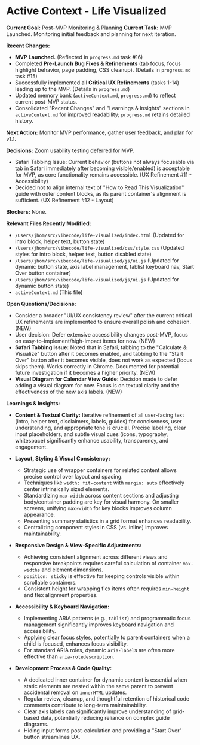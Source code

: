 # Active Context - Life Visualized

**Current Goal:** Post-MVP Monitoring & Planning
**Current Task:** MVP Launched. Monitoring initial feedback and planning for next iteration.

**Recent Changes:**

* **MVP Launched.** (Reflected in `progress.md` task #16)
* Completed **Pre-Launch Bug Fixes & Refinements** (tab focus, focus highlight behavior, page padding, CSS cleanup). (Details in `progress.md` task #15)
* Successfully implemented all **Critical UX Refinements** (tasks 1-14) leading up to the MVP. (Details in `progress.md`)
*   Updated memory bank (`activeContext.md`, `progress.md`) to reflect current post-MVP status.
*   Consolidated "Recent Changes" and "Learnings & Insights" sections in `activeContext.md` for improved readability; `progress.md` retains detailed history.

**Next Action:** Monitor MVP performance, gather user feedback, and plan for v1.1.

**Decisions:** Zoom usability testing deferred for MVP.

* Safari Tabbing Issue: Current behavior (buttons not always focusable via tab in Safari immediately after becoming visible/enabled) is acceptable for MVP, as core functionality remains accessible. (UX Refinement #11 - Accessibility)
* Decided not to align internal text of "How to Read This Visualization" guide with outer content blocks, as its parent container's alignment is sufficient. (UX Refinement #12 - Layout)

**Blockers:** None.

**Relevant Files Recently Modified:**

* `/Users/jhom/src/vibecode/life-visualized/index.html` (Updated for intro block, helper text, button state)
* `/Users/jhom/src/vibecode/life-visualized/css/style.css` (Updated styles for intro block, helper text, button disabled state)
* `/Users/jhom/src/vibecode/life-visualized/js/ui.js` (Updated for dynamic button state, axis label management, tablist keyboard nav, Start Over button container)
* `/Users/jhom/src/vibecode/life-visualized/js/ui.js` (Updated for dynamic button state)
* `activeContext.md` (This file)

**Open Questions/Decisions:**

* Consider a broader "UI/UX consistency review" after the current critical UX refinements are implemented to ensure overall polish and cohesion. (NEW)
* User decision: Defer extensive accessibility changes post-MVP, focus on easy-to-implement/high-impact items for now. (NEW)
* **Safari Tabbing Issue:** Noted that in Safari, tabbing to the "Calculate & Visualize" button after it becomes enabled, and tabbing to the "Start Over" button after it becomes visible, does not work as expected (focus skips them). Works correctly in Chrome. Documented for potential future investigation if it becomes a higher priority. (NEW)
* **Visual Diagram for Calendar View Guide:** Decision made to defer adding a visual diagram for now. Focus is on textual clarity and the effectiveness of the new axis labels. (NEW)

**Learnings & Insights:**

* **Content & Textual Clarity:** Iterative refinement of all user-facing text (intro, helper text, disclaimers, labels, guides) for conciseness, user understanding, and appropriate tone is crucial. Precise labeling, clear input placeholders, and subtle visual cues (icons, typography, whitespace) significantly enhance usability, transparency, and engagement.

* **Layout, Styling & Visual Consistency:**
  * Strategic use of wrapper containers for related content allows precise control over layout and spacing.
  * Techniques like `width: fit-content` with `margin: auto` effectively center intrinsically sized elements.
  * Standardizing `max-width` across content sections and adjusting body/container padding are key for visual harmony. On smaller screens, unifying `max-width` for key blocks improves column appearance.
  * Presenting summary statistics in a grid format enhances readability.
  * Centralizing component styles in CSS (vs. inline) improves maintainability.

* **Responsive Design & View-Specific Adjustments:**
  * Achieving consistent alignment across different views and responsive breakpoints requires careful calculation of container `max-widths` and element dimensions.
  * `position: sticky` is effective for keeping controls visible within scrollable containers.
  * Consistent height for wrapping flex items often requires `min-height` and flex alignment properties.

* **Accessibility & Keyboard Navigation:**
  * Implementing ARIA patterns (e.g., `tablist`) and programmatic focus management significantly improves keyboard navigation and accessibility.
  * Applying clear focus styles, potentially to parent containers when a child is focused, enhances focus visibility.
  * For standard ARIA roles, dynamic `aria-label`s are often more effective than `aria-roledescription`.

* **Development Process & Code Quality:**
  * A dedicated inner container for dynamic content is essential when static elements are nested within the same parent to prevent accidental removal on `innerHTML` updates.
  * Regular review, cleanup, and thoughtful retention of historical code comments contribute to long-term maintainability.
  * Clear axis labels can significantly improve understanding of grid-based data, potentially reducing reliance on complex guide diagrams.
  * Hiding input forms post-calculation and providing a "Start Over" button streamlines UX.
